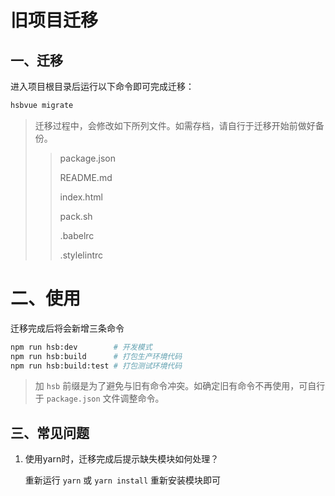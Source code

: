 # 旧项目迁移

## 一、迁移

进入项目根目录后运行以下命令即可完成迁移：

```bash
hsbvue migrate
```

> 迁移过程中，会修改如下所列文件。如需存档，请自行于迁移开始前做好备份。
>
> > package.json
> >
> > README.md
> >
> > index.html
> >
> > pack.sh
> >
> > .babelrc
> >
> > .stylelintrc



# 二、使用

迁移完成后将会新增三条命令

```bash
npm run hsb:dev        # 开发模式
npm run hsb:build      # 打包生产环境代码
npm run hsb:build:test # 打包测试环境代码
```

> 加 `hsb` 前缀是为了避免与旧有命令冲突。如确定旧有命令不再使用，可自行于 `package.json` 文件调整命令。



## 三、常见问题

1. 使用yarn时，迁移完成后提示缺失模块如何处理？

   重新运行 `yarn` 或 `yarn install` 重新安装模块即可